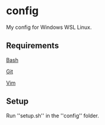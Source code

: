 # config
My config for Windows WSL Linux.

## Requirements

[Bash](http://tiswww.case.edu/php/chet/bash/bashtop.html)

[Git](https://git-scm.com/)

[Vim](http://www.vim.org/)

## Setup

Run ''setup.sh'' in the ''config'' folder.
